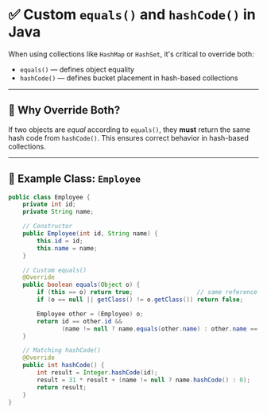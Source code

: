 # ✅ Custom `equals()` and `hashCode()` in Java

When using collections like `HashMap` or `HashSet`, it's critical to override both:

- `equals()` — defines object equality
- `hashCode()` — defines bucket placement in hash-based collections

---

## 🔹 Why Override Both?

If two objects are *equal* according to `equals()`, they **must** return the same hash code from `hashCode()`. This ensures correct behavior in hash-based collections.

---

## 🔧 Example Class: `Employee`

```java
public class Employee {
    private int id;
    private String name;

    // Constructor
    public Employee(int id, String name) {
        this.id = id;
        this.name = name;
    }

    // Custom equals()
    @Override
    public boolean equals(Object o) {
        if (this == o) return true;                  // same reference
        if (o == null || getClass() != o.getClass()) return false;

        Employee other = (Employee) o;
        return id == other.id && 
               (name != null ? name.equals(other.name) : other.name == null);
    }

    // Matching hashCode()
    @Override
    public int hashCode() {
        int result = Integer.hashCode(id);
        result = 31 * result + (name != null ? name.hashCode() : 0);
        return result;
    }
}
